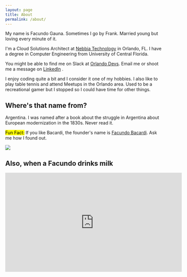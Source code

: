 ```yaml
---
layout: page
title: About
permalink: /about/
---
```


My name is Facundo Gauna. Sometimes I go by Frank. Married young but loving every minute of it.

I'm a Cloud Solutions Architect at [Nebbia Technology](http://nebbiatech.com) in Orlando, FL. I have a degree in Computer Engineering from University of Central Florida.

You might be able to find me on Slack at [Orlando Devs](http://orlandodevelopers.technology/). 
Email me or shoot me a message on [LinkedIn](https://www.linkedin.com/in/facundo-gauna-601b8a47) . 


I enjoy coding quite a bit and I consider it one of my hobbies. I also like to play table tennis and attend Meetups in the Orlando area.
Used to be a recreational gamer but I stopped so I could have time for other things. 

## Where's that name from?

Argentina. I was named after a book about the struggle in Argentina about European modernization in the 1830s. Never read it.


<mark>Fun Fact:</mark> If you like Bacardi, the founder's name is [Facundo Bacardi](https://en.wikipedia.org/wiki/Facundo_Bacardi).
Ask me how I found out.

![]({{site.baseurl}}/assets/images/facundo.jpg)

## Also, when a Facundo drinks milk

<iframe width="560" height="315" src="https://www.youtube.com/embed/S6Eg-Qai6f0" frameborder="0" allow="accelerometer; autoplay; encrypted-media; gyroscope; picture-in-picture" allowfullscreen></iframe>



